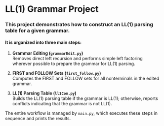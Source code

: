 # LL(1) Grammar Project

### This project demonstrates how to construct an LL(1) parsing table for a given grammar.  
#### It is organized into three main steps:

1. **Grammar Editing (`grammarEdit.py`)**  
   Removes direct left recursion and performs simple left factoring wherever possible to prepare the grammar for LL(1) parsing.

2. **FIRST and FOLLOW Sets (`first_follow.py`)**  
   Computes the FIRST and FOLLOW sets for all nonterminals in the edited grammar.

3. **LL(1) Parsing Table (`ll1Com.py`)**  
   Builds the LL(1) parsing table if the grammar is LL(1); otherwise, reports conflicts indicating that the grammar is not LL(1).

The entire workflow is managed by `main.py`, which executes these steps in sequence and prints the results.

